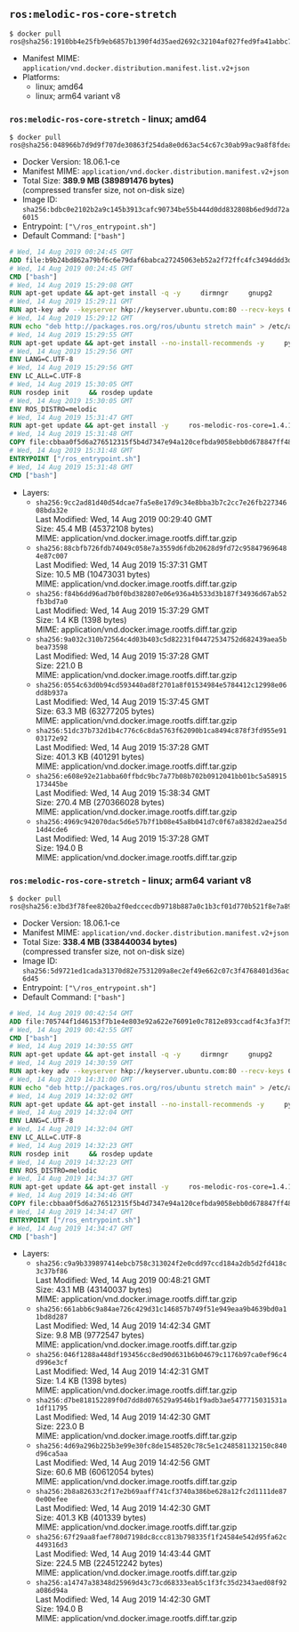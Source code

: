 ## `ros:melodic-ros-core-stretch`

```console
$ docker pull ros@sha256:1910bb4e25fb9eb6857b1390f4d35aed2692c32104af027fed9fa41abbc7cc38
```

-	Manifest MIME: `application/vnd.docker.distribution.manifest.list.v2+json`
-	Platforms:
	-	linux; amd64
	-	linux; arm64 variant v8

### `ros:melodic-ros-core-stretch` - linux; amd64

```console
$ docker pull ros@sha256:048966b7d9d9f707de30863f254da8e0d63ac54c67c30ab99ac9a8f8fdeaca49
```

-	Docker Version: 18.06.1-ce
-	Manifest MIME: `application/vnd.docker.distribution.manifest.v2+json`
-	Total Size: **389.9 MB (389891476 bytes)**  
	(compressed transfer size, not on-disk size)
-	Image ID: `sha256:bdbc0e2102b2a9c145b3913cafc90734be55b444d0dd832808b6ed9dd72a6015`
-	Entrypoint: `["\/ros_entrypoint.sh"]`
-	Default Command: `["bash"]`

```dockerfile
# Wed, 14 Aug 2019 00:24:45 GMT
ADD file:b9b24bd862a79bf6c6e79daf6babca27245063eb52a2f72ffc4fc3494ddd3d48 in / 
# Wed, 14 Aug 2019 00:24:45 GMT
CMD ["bash"]
# Wed, 14 Aug 2019 15:29:08 GMT
RUN apt-get update && apt-get install -q -y     dirmngr     gnupg2     && rm -rf /var/lib/apt/lists/*
# Wed, 14 Aug 2019 15:29:11 GMT
RUN apt-key adv --keyserver hkp://keyserver.ubuntu.com:80 --recv-keys C1CF6E31E6BADE8868B172B4F42ED6FBAB17C654
# Wed, 14 Aug 2019 15:29:12 GMT
RUN echo "deb http://packages.ros.org/ros/ubuntu stretch main" > /etc/apt/sources.list.d/ros1-latest.list
# Wed, 14 Aug 2019 15:29:55 GMT
RUN apt-get update && apt-get install --no-install-recommends -y     python-rosdep     python-rosinstall     python-vcstools     && rm -rf /var/lib/apt/lists/*
# Wed, 14 Aug 2019 15:29:56 GMT
ENV LANG=C.UTF-8
# Wed, 14 Aug 2019 15:29:56 GMT
ENV LC_ALL=C.UTF-8
# Wed, 14 Aug 2019 15:30:05 GMT
RUN rosdep init     && rosdep update
# Wed, 14 Aug 2019 15:30:05 GMT
ENV ROS_DISTRO=melodic
# Wed, 14 Aug 2019 15:31:47 GMT
RUN apt-get update && apt-get install -y     ros-melodic-ros-core=1.4.1-0*     && rm -rf /var/lib/apt/lists/*
# Wed, 14 Aug 2019 15:31:48 GMT
COPY file:cbbaa0f5d6a276512315f5b4d7347e94a120cefbda9058ebb0d678847ff4837f in / 
# Wed, 14 Aug 2019 15:31:48 GMT
ENTRYPOINT ["/ros_entrypoint.sh"]
# Wed, 14 Aug 2019 15:31:48 GMT
CMD ["bash"]
```

-	Layers:
	-	`sha256:9cc2ad81d40d54dcae7fa5e8e17d9c34e8bba3b7c2cc7e26fb22734608bda32e`  
		Last Modified: Wed, 14 Aug 2019 00:29:40 GMT  
		Size: 45.4 MB (45372108 bytes)  
		MIME: application/vnd.docker.image.rootfs.diff.tar.gzip
	-	`sha256:88cbfb726fdb74049c058e7a3559d6fdb20628d9fd72c958479696484e87c007`  
		Last Modified: Wed, 14 Aug 2019 15:37:31 GMT  
		Size: 10.5 MB (10473031 bytes)  
		MIME: application/vnd.docker.image.rootfs.diff.tar.gzip
	-	`sha256:f84b6dd96ad7b0f0bd382807e06e936a4b533d3b187f34936d67ab52fb3bd7a0`  
		Last Modified: Wed, 14 Aug 2019 15:37:29 GMT  
		Size: 1.4 KB (1398 bytes)  
		MIME: application/vnd.docker.image.rootfs.diff.tar.gzip
	-	`sha256:9a032c310b72564c4d03b403c5d82231f04472534752d682439aea5bbea73598`  
		Last Modified: Wed, 14 Aug 2019 15:37:28 GMT  
		Size: 221.0 B  
		MIME: application/vnd.docker.image.rootfs.diff.tar.gzip
	-	`sha256:0554c63d0b94cd593440ad8f2701a8f01534984e5784412c12998e06dd8b937a`  
		Last Modified: Wed, 14 Aug 2019 15:37:45 GMT  
		Size: 63.3 MB (63277205 bytes)  
		MIME: application/vnd.docker.image.rootfs.diff.tar.gzip
	-	`sha256:51dc37b732d1b4c776c6c8da5763f62090b1ca8494c878f3fd955e9103172e92`  
		Last Modified: Wed, 14 Aug 2019 15:37:28 GMT  
		Size: 401.3 KB (401291 bytes)  
		MIME: application/vnd.docker.image.rootfs.diff.tar.gzip
	-	`sha256:e608e92e21abba60ffbdc9bc7a77b08b702b0912041bb01bc5a58915173445be`  
		Last Modified: Wed, 14 Aug 2019 15:38:34 GMT  
		Size: 270.4 MB (270366028 bytes)  
		MIME: application/vnd.docker.image.rootfs.diff.tar.gzip
	-	`sha256:4969c942070dac5d6e57b7f1b08e45a8b041d7c0f67a8382d2aea25d14d4cde6`  
		Last Modified: Wed, 14 Aug 2019 15:37:28 GMT  
		Size: 194.0 B  
		MIME: application/vnd.docker.image.rootfs.diff.tar.gzip

### `ros:melodic-ros-core-stretch` - linux; arm64 variant v8

```console
$ docker pull ros@sha256:e3bd3f78fee820ba2f0edccecdb9718b887a0c1b3cf01d770b521f8e7a89fe7c
```

-	Docker Version: 18.06.1-ce
-	Manifest MIME: `application/vnd.docker.distribution.manifest.v2+json`
-	Total Size: **338.4 MB (338440034 bytes)**  
	(compressed transfer size, not on-disk size)
-	Image ID: `sha256:5d9721ed1cada31370d82e7531209a8ec2ef49e662c07c3f4768401d36ac6d45`
-	Entrypoint: `["\/ros_entrypoint.sh"]`
-	Default Command: `["bash"]`

```dockerfile
# Wed, 14 Aug 2019 00:42:54 GMT
ADD file:705744f1d46153f7b1e4e803e92a622e76091e0c7812e893ccadf4c3fa3f7582 in / 
# Wed, 14 Aug 2019 00:42:55 GMT
CMD ["bash"]
# Wed, 14 Aug 2019 14:30:55 GMT
RUN apt-get update && apt-get install -q -y     dirmngr     gnupg2     && rm -rf /var/lib/apt/lists/*
# Wed, 14 Aug 2019 14:30:59 GMT
RUN apt-key adv --keyserver hkp://keyserver.ubuntu.com:80 --recv-keys C1CF6E31E6BADE8868B172B4F42ED6FBAB17C654
# Wed, 14 Aug 2019 14:31:00 GMT
RUN echo "deb http://packages.ros.org/ros/ubuntu stretch main" > /etc/apt/sources.list.d/ros1-latest.list
# Wed, 14 Aug 2019 14:32:02 GMT
RUN apt-get update && apt-get install --no-install-recommends -y     python-rosdep     python-rosinstall     python-vcstools     && rm -rf /var/lib/apt/lists/*
# Wed, 14 Aug 2019 14:32:04 GMT
ENV LANG=C.UTF-8
# Wed, 14 Aug 2019 14:32:04 GMT
ENV LC_ALL=C.UTF-8
# Wed, 14 Aug 2019 14:32:23 GMT
RUN rosdep init     && rosdep update
# Wed, 14 Aug 2019 14:32:23 GMT
ENV ROS_DISTRO=melodic
# Wed, 14 Aug 2019 14:34:37 GMT
RUN apt-get update && apt-get install -y     ros-melodic-ros-core=1.4.1-0*     && rm -rf /var/lib/apt/lists/*
# Wed, 14 Aug 2019 14:34:46 GMT
COPY file:cbbaa0f5d6a276512315f5b4d7347e94a120cefbda9058ebb0d678847ff4837f in / 
# Wed, 14 Aug 2019 14:34:47 GMT
ENTRYPOINT ["/ros_entrypoint.sh"]
# Wed, 14 Aug 2019 14:34:47 GMT
CMD ["bash"]
```

-	Layers:
	-	`sha256:c9a9b339897414ebcb758c313024f2e0cdd97ccd184a2db5d2fd418c3c37bf86`  
		Last Modified: Wed, 14 Aug 2019 00:48:21 GMT  
		Size: 43.1 MB (43140037 bytes)  
		MIME: application/vnd.docker.image.rootfs.diff.tar.gzip
	-	`sha256:661abb6c9a84ae726c429d31c146857b749f51e949eaa9b4639bd0a11bd8d287`  
		Last Modified: Wed, 14 Aug 2019 14:42:34 GMT  
		Size: 9.8 MB (9772547 bytes)  
		MIME: application/vnd.docker.image.rootfs.diff.tar.gzip
	-	`sha256:046f1288a448df193456cc8ed90d631b6b04679c1176b97ca0ef96c4d996e3cf`  
		Last Modified: Wed, 14 Aug 2019 14:42:31 GMT  
		Size: 1.4 KB (1398 bytes)  
		MIME: application/vnd.docker.image.rootfs.diff.tar.gzip
	-	`sha256:d7be818152289f0d7dd8d076529a9546b1f9adb3ae5477715031531a1df11795`  
		Last Modified: Wed, 14 Aug 2019 14:42:30 GMT  
		Size: 223.0 B  
		MIME: application/vnd.docker.image.rootfs.diff.tar.gzip
	-	`sha256:4d69a296b225b3e99e30fc8de1548520c78c5e1c248581132150c840d96ca5aa`  
		Last Modified: Wed, 14 Aug 2019 14:42:56 GMT  
		Size: 60.6 MB (60612054 bytes)  
		MIME: application/vnd.docker.image.rootfs.diff.tar.gzip
	-	`sha256:2b8a82633c2f17e2b69aaff741cf3740a386be628a12fc2d1111de870e00efee`  
		Last Modified: Wed, 14 Aug 2019 14:42:30 GMT  
		Size: 401.3 KB (401339 bytes)  
		MIME: application/vnd.docker.image.rootfs.diff.tar.gzip
	-	`sha256:67f29aa8faef780d7198dc8ccc813b798335f1f24584e542d95fa62c449316d3`  
		Last Modified: Wed, 14 Aug 2019 14:43:44 GMT  
		Size: 224.5 MB (224512242 bytes)  
		MIME: application/vnd.docker.image.rootfs.diff.tar.gzip
	-	`sha256:a14747a38348d25969d43c73cd68333eab5c1f3fc35d2343aed08f92a086d94a`  
		Last Modified: Wed, 14 Aug 2019 14:42:30 GMT  
		Size: 194.0 B  
		MIME: application/vnd.docker.image.rootfs.diff.tar.gzip
